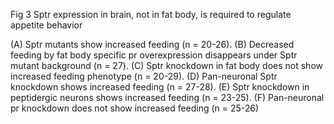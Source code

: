 Fig 3 Sptr expression in brain, not in fat body, is required to regulate appetite behavior

(A) Sptr mutants show increased feeding (n = 20-26). (B) Decreased feeding by fat body specific pr overexpression disappears under Sptr mutant background (n = 27). (C) Sptr knockdown in fat body does not show increased feeding phenotype (n = 20-29). (D) Pan-neuronal Sptr knockdown shows increased feeding (n = 27-28). (E) Sptr knockdown in peptidergic neurons shows increased feeding (n = 23-25). (F) Pan-neuronal pr knockdown does not show increased feeding (n = 25-26)